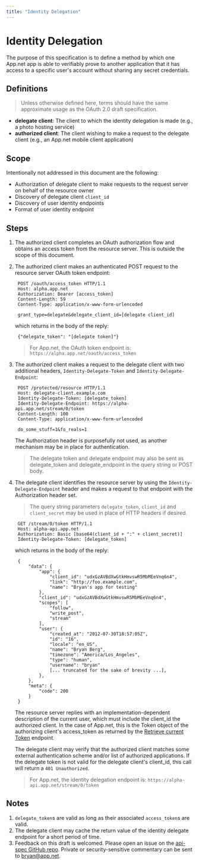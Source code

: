 ```yaml
---
title: "Identity Delegation"
---
```


# Identity Delegation

The purpose of this specification is to define a method by which one App.net app is able to verifiably prove to another application that it has access to a specific user's account without sharing any secret credentials.

## Definitions

> Unless otherwise defined here, terms should have the same approximate usage as the OAuth 2.0 draft specification.

* **delegate client**: The client to which the identity delegation is made (e.g., a photo hosting service)
* **authorized client**: The client wishing to make a request to the delegate client (e.g., an App.net mobile client application)

## Scope

Intentionally not addressed in this document are the following:

* Authorization of delegate client to make requests to the request server on behalf of the resource owner
* Discovery of delegate client `client_id`
* Discovery of user identity endpoints
* Format of user identity endpoint

## Steps

1. The authorized client completes an OAuth authorization flow and obtains an access token from the resource server. This is outside the scope of this document.

1. The authorized client makes an authenticated POST request to the resource server OAuth token endpoint:

        POST /oauth/access_token HTTP/1.1
        Host: alpha.app.net
        Authorization: Bearer [access_token]
        Content-Length: 59
        Content-Type: application/x-www-form-urlencoded

        grant_type=delegate&delegate_client_id=[delegate client_id]

    which returns in the body of the reply:

        {"delegate_token": "[delegate token]"}

    > For App.net, the OAuth token endpoint is: `https://alpha.app.net/oauth/access_token`

1. The authorized client makes a request to the delegate client with two additional headers, `Identity-Delegate-Token` and `Identity-Delegate-Endpoint`:

        POST /protected/resource HTTP/1.1
        Host: delegate-client.example.com
        Identity-Delegate-Token: [delegate_token]
        Identity-Delegate-Endpoint: https://alpha-api.app.net/stream/0/token
        Content-Length: 100
        Content-Type: application/x-www-form-urlencoded

        do_some_stuff=1&fo_reals=1

    The Authorization header is purposefully not used, as another mechanism may be in place for authentication.

    > The delegate token and delegate endpoint may also be sent as delegate_token and delegate_endpoint in the query string or POST body.

1. The delegate client identifies the resource server by using the `Identity-Delegate-Endpoint` header and makes a request to that endpoint with the Authorization header set.

    > The query string parameters `delegate_token`, `client_id` and `client_secret` may be used in place of HTTP headers if desired.

        GET /stream/0/token HTTP/1.1
        Host: alpha-api.app.net
        Authorization: Basic [base64(client_id + ":" + client_secret)]
        Identity-Delegate-Token: [delegate_token]

    which returns in the body of the reply:

        {
            "data": {
                "app": {
                    "client_id": "udxGzAVBdXwGtkHmvswR5MbMEeVnq6n4",
                    "link": "http://foo.example.com",
                    "name": "Bryan's app for testing"
                },
                "client_id": "udxGzAVBdXwGtkHmvswR5MbMEeVnq6n4",
                "scopes": [
                    "follow",
                    "write_post",
                    "stream"
                ],
                "user": {
                    "created_at": "2012-07-30T18:57:05Z",
                    "id": "16",
                    "locale": "en_US",
                    "name": "Bryan Berg",
                    "timezone": "America/Los_Angeles",
                    "type": "human",
                    "username": "bryan"
                    [... truncated for the sake of brevity ...],
                },
            },
            "meta": {
                "code": 200
            }
        }

    The resource server replies with an implementation-dependent description of the current user, which must include the client_id the authorized client. In the case of App.net, this is the Token object of the authorizing client's access_token as returned by the [Retrieve current Token](/docs/resources/token/#retrieve-current-token) endpoint.

    The delegate client may verify that the authorized client matches some external authentication scheme and/or list of authorized applications. If the delegate token is not valid for the delegate client's client_id, this call will return a `401 Unauthorized`.

    > For App.net, the identity delegation endpoint is: `https://alpha-api.app.net/stream/0/token`

## Notes

1. `delegate_token`s are valid as long as their associated `access_token`s are valid.
1. The delegate client may cache the return value of the identity delegate endpoint for a short period of time.
1. Feedback on this draft is welcomed. Please open an issue on the [api-spec GitHub repo](https://github.com/appdotnet/api-spec/issues). Private or security-sensitive commentary can be sent to [bryan@app.net](mailto:bryan@app.net).

